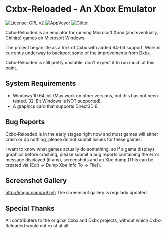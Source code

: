 # Cxbx-Reloaded - An Xbox Emulator 
[![License: GPL v2](https://img.shields.io/badge/License-GPL%20v2-blue.svg)](https://img.shields.io/badge/License-GPL%20v2-blue.svg)
[![AppVeyor](https://ci.appveyor.com/api/projects/status/iao43irxl3umbp33?svg=true)](https://ci.appveyor.com/project/SoullessSentinel/cxbx-reloaded)
[![Gitter](https://badges.gitter.im/gitterHQ/gitter.svg)](https://gitter.im/Cxbx-Reloaded/Lobby)

Cxbx-Reloaded is an emulator for running Microsoft Xbox (and eventually, Chihiro) games on Microsoft Windows.

The project began life as a fork of Cxbx with added 64-bit support. Work is currently underway to backport some of the improvements from Dxbx.

Cxbx-Reloaded is still pretty unstable, don't expect it to run much at this point.

## System Requirements
  * Windows 10 64-bit (May work on other versions, but this has not been tested. 32-Bit Windows is NOT supported).
  * A graphics card that supports Direct3D 8.

## Bug Reports
Cxbx-Reloaded is in the early stages right now and most games will either crash or do nothing, please do not submit issues for these games. 

I want to know what games actually do something, so if a game displays graphics before crashing, please submit a bug reports containing the error message displayed (if any), screenshots and an Xbe dump (This can be created via [Edit -> Dump Xbe Info To -> File]).

## Screenshot Gallery
http://imgur.com/a/Bzvti
The screenshot gallery is regularly updated

## Special Thanks
All contributers to the original Cxbx and Dxbx projects, without which Cxbx-Reloaded would not exist at all
